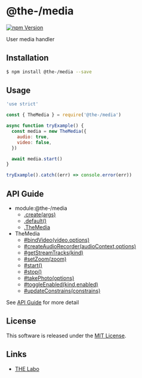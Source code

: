 @the-/media
==========

<!---
This file is generated by @the-/templates. Do not update manually.
--->

<!-- Badge Start -->
<a name="badges"></a>

[![npm Version][bd_npm_shield_url]][bd_npm_url]

[bd_repo_url]: https://github.com/the-labo/the
[bd_npm_url]: http://www.npmjs.org/package/@the-/media
[bd_npm_shield_url]: http://img.shields.io/npm/v/@the-/media.svg?style=flat

<!-- Badge End -->


<!-- Description Start -->
<a name="description"></a>

User media handler

<!-- Description End -->


<!-- Overview Start -->
<a name="overview"></a>




<!-- Overview End -->


<!-- Sections Start -->
<a name="sections"></a>

<!-- Section from "doc/readme/01.Installation.md.hbs" Start -->

<a name="section-doc-readme-01-installation-md"></a>

Installation
-----

```bash
$ npm install @the-/media --save
```


<!-- Section from "doc/readme/01.Installation.md.hbs" End -->

<!-- Section from "doc/readme/02.Usage.md.hbs" Start -->

<a name="section-doc-readme-02-usage-md"></a>

Usage
---------

```javascript
'use strict'

const { TheMedia } = require('@the-/media')

async function tryExample() {
  const media = new TheMedia({
    audio: true,
    video: false,
  })

  await media.start()
}

tryExample().catch((err) => console.error(err))

```


<!-- Section from "doc/readme/02.Usage.md.hbs" End -->


<!-- Sections Start -->

<a name="api"></a>

## API Guide


- module:@the-/media
  - [.create(args)](./doc/api/api.md#module_@the-/media.create)
  - [.default()](./doc/api/api.md#module_@the-/media.default)
  - [.TheMedia](./doc/api/api.md#module_@the-/media.TheMedia)
- TheMedia
  - [#bindVideo(video,options)](./doc/api/api.md#TheMedia#bindVideo)
  - [#createAudioRecorder(audioContext,options)](./doc/api/api.md#TheMedia#createAudioRecorder)
  - [#getStreamTracks(kind)](./doc/api/api.md#TheMedia#getStreamTracks)
  - [#setZoom(zoom)](./doc/api/api.md#TheMedia#setZoom)
  - [#start()](./doc/api/api.md#TheMedia#start)
  - [#stop()](./doc/api/api.md#TheMedia#stop)
  - [#takePhoto(options)](./doc/api/api.md#TheMedia#takePhoto)
  - [#toggleEnabled(kind,enabled)](./doc/api/api.md#TheMedia#toggleEnabled)
  - [#updateConstrains(constrains)](./doc/api/api.md#TheMedia#updateConstrains)

See [API Guide](./doc/api/api.md) for more detail


<!-- LICENSE Start -->
<a name="license"></a>

License
-------
This software is released under the [MIT License](https://github.com/the-labo/the/blob/master/LICENSE).

<!-- LICENSE End -->


<!-- Links Start -->
<a name="links"></a>

Links
------

+ [THE Labo][the_labo_url]

[the_labo_url]: https://github.com/the-labo

<!-- Links End -->
